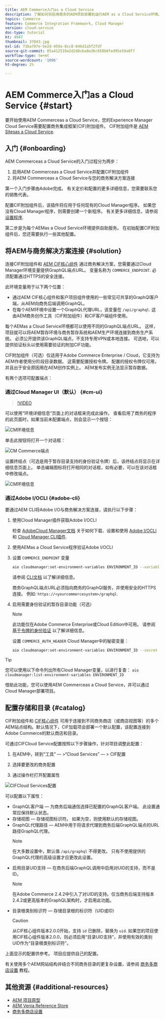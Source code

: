 ```yaml
---
title: AEM Commerce入门as a Cloud Service
description: 了解如何将启用商务的AEM项目部署到运行AEM as a Cloud Service环境。 使用Venia Cloud Manager和CI/CD管道的功能，将Venia引用店面构建到运行的Adobe。
topics: Commerce
feature: Commerce Integration Framework, Cloud Manager
version: cloud-service
doc-type: tutorial
kt: 4947
thumbnail: 37843.jpg
exl-id: 73ba707e-5e2d-459a-8cc8-846d1a5f2fd7
source-git-commit: 05a412519a2d2d0cba0a36c658b8fed95e59a0f7
workflow-type: tm+mt
source-wordcount: '1096'
ht-degree: 2%

---
```


# AEM Commerce入门as a Cloud Service {#start}

要开始使用AEM Commerceas a Cloud Service，您的Experience Manager Cloud Service需要配置商务集成框架(CIF)附加组件。 CIF附加组件是 [AEM Sitesas a Cloud Service](https://experienceleague.adobe.com/docs/experience-manager-cloud-service/sites/home.html).

## 入门 {#onboarding}

AEM Commerceas a Cloud Service的入门过程分为两步：

1. 启用AEM Commerceas a Cloud Service并配置CIF附加组件
2. 将AEM Commerceas a Cloud Service与您的商务解决方案连接

第一个入门步骤由Adobe完成。 有关定价和配置的更多详细信息，您需要联系您的销售代表。

配置CIF附加组件后，该插件将应用于任何现有的Cloud Manager程序。 如果您没有Cloud Manager程序，则需要创建一个新程序。 有关更多详细信息，请参阅 [设置程序](https://experienceleague.adobe.com/docs/experience-manager-cloud-manager/using/getting-started/setting-up-program.html).

第二步是为每个AEMas a Cloud Service环境提供自助服务。 在初始配置CIF附加组件后，您还需要执行一些其他配置。

## 将AEM与商务解决方案连接 {#solution}

连接CIF附加组件和 [AEM CIF核心组件](https://github.com/adobe/aem-core-cif-components) 通过商务解决方案，您需要通过Cloud Manager环境变量提供GraphQL端点URL。 变量名称为 `COMMERCE_ENDPOINT`. 必须配置通过HTTPS的安全连接。

此环境变量用于以下两个位置：

- 通过AEM CIF核心组件和客户项目组件使用的一些常见可共享的GraphQl客户端，从AEM向商务后端调用GraphQL。
- 在每个AEM环境中设置一个GraphQL代理URL，该变量在 `/api/graphql`. 这由AEM商务创作工具（CIF附加组件）和CIF客户端组件使用。

每个AEMas a Cloud Service环境都可以使用不同的GraphQL端点URL。 这样，项目就可以将AEM暂存环境与商务暂存系统和AEM生产环境连接到商务生产系统。 必须公开提供该GraphQL端点，不支持专用VPN或本地连接。 可选地，可以提供验证标头以使用需要验证的附加CIF功能。

CIF附加组件（可选）仅适用于Adobe Commerce Enterprise / Cloud，它支持为AEM作者使用分阶段目录数据。 这需要配置授权令牌。 配置的授权令牌仅可用，并且出于安全原因用在AEM创作实例上。 AEM发布实例无法显示暂存数据。

有两个选项可配置端点：

### 通过Cloud Manager UI（默认） {#cm-ui}

>[!VIDEO](https://video.tv.adobe.com/v/37843?quality=12&learn=on)

可以使用“环境详细信息”页面上的对话框来完成此操作。 查看启用了商务的程序的此页面时，如果当前未配置端点，则会显示一个按钮：

![CM环境信息](/help/commerce-cloud/assets/commerce-cmui.png)

单击此按钮将打开一个对话框：

![CM Commerce端点](/help/commerce-cloud/assets/commerce-cm-endpoint.png)

设置终结点（可选是用于暂存目录支持的身份验证令牌）后，该终结点将显示在详细信息页面上。 单击编辑图标将打开相同的对话框，如有必要，可以在该对话框中修改端点。

![CM环境信息](/help/commerce-cloud/assets/commerce-cmui-done.png)

### 通过Adobe I/OCLI  {#adobe-cli}

要通过AEM CLI将Adobe I/O与商务解决方案连接，请执行以下步骤：

1. 使用Cloud Manager插件获取Adobe I/OCLI

   检查 [AdobeCloud Manager文档](https://experienceleague.adobe.com/docs/experience-manager-cloud-manager/using/introduction-to-cloud-manager.html?lang=zh-Hans) 关于如何下载、设置和使用 [Adobe I/OCLI](https://github.com/adobe/aio-cli) 和 [Cloud Manager CLI插件](https://github.com/adobe/aio-cli-plugin-cloudmanager).

2. 使用AEMas a Cloud Service程序验证Adobe I/OCLI

3. 设置 `COMMERCE_ENDPOINT` 变量

   ```bash
   aio cloudmanager:set-environment-variables ENVIRONMENT_ID --variable COMMERCE_ENDPOINT "<Magento GraphQL endpoint URL>"
   ```

   请参阅 [CLI文档](https://github.com/adobe/aio-cli-plugin-cloudmanager#aio-cloudmanagerset-environment-variables-environmentid) 以了解详细信息。

   商务GraphQL端点URL必须指向商务的GraphQl服务，并使用安全的HTTPS连接。 例如: `https://<yourcommercesystem>/graphql`.

4. 启用需要身份验证的暂存目录功能（可选）

   >[!NOTE]
   >
   >此功能仅在Adobe Commerce Enterprise或Cloud Edition中可用。 请参阅 [基于令牌的身份验证](https://devdocs.magento.com/guides/v2.4/get-started/authentication/gs-authentication-token.html#integration-tokens) 以了解详细信息。

   设置 `COMMERCE_AUTH_HEADER` Cloud Manager中的秘密变量：

   ```bash
   aio cloudmanager:set-environment-variables ENVIRONMENT_ID --secret COMMERCE_AUTH_HEADER "Authorization: Bearer <Access Token>"
   ```

>[!TIP]
>
>您可以使用以下命令列出所有Cloud Manager变量，以进行复查： `aio cloudmanager:list-environment-variables ENVIRONMENT_ID`

借助此功能，您可以使用AEM Commerceas a Cloud Service，并可以通过Cloud Manager部署项目。

## 配置存储和目录 {#catalog}

CIF附加组件和 [CIF核心组件](https://github.com/adobe/aem-core-cif-components) 可用于连接到不同商务商店（或商店视图等）的多个AEM站点结构。默认情况下，CIF加载项会部署一个默认配置，该配置连接到Adobe Commerce的默认商店和目录。

可通过CIFCloud Service配置按照以下步骤操作，针对项目调整此配置：

1. 在AEM中，转到“工具” — >“Cloud Services” — > CIF配置

2. 选择要更改的商务配置

3. 通过操作栏打开配置属性

![CIFCloud Services配置](/help/commerce-cloud/assets/cif-cloud-service-config.png)

可以配置以下属性：

- GraphQL客户端 — 为商务后端通信选择已配置的GraphQL客户端。 此设置通常应保持默认状态。
- 存储视图 — 存储视图标识符。 如果为空，则使用默认的存储视图。
- GraphQL代理路径 — AEM中用于将请求代理到商务后端GraphQL端点的URL路径GraphQL代理。
   >[!NOTE]
   >
   > 在大多数设置中，默认值 `/api/graphql` 不得更改。 只有不使用提供的GraphQL代理的高级设置才应更改此设置。
- 启用目录UID支持 — 在商务后端GraphQL调用中启用对UID的支持，而不是ID。
   >[!NOTE]
   >
   > 在Adobe Commerce 2.4.2中引入了对UID的支持。仅当商务后端支持版本2.4.2或更高版本的GraphQL架构时，才启用此功能。
- 目录根类别标识符 — 存储目录根的标识符（UID或ID）
   >[!CAUTION]
   >
   > 从CIF核心组件版本2.0.0开始，支持 `id` 已删除，替换为 `uid`. 如果您的项目使用CIF核心组件版本2.0.0，则必须启用“目录UID支持”，并使用有效的类别UID作为“目录根类别标识符”。

上面显示的配置供参考。 项目应提供自己的配置。

有关使用多个AEM网站结构并结合不同商务目录的更复杂设置，请参阅 [商务多商店设置](configuring/multi-store-setup.md) 教程。

## 其他资源 {#additional-resources}

- [AEM 项目原型](https://github.com/adobe/aem-project-archetype)
- [AEM Venia Reference Store](https://github.com/adobe/aem-cif-guides-venia)
- [商务多商店设置](configuring/multi-store-setup.md)

